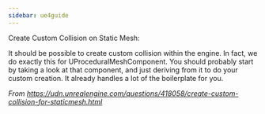 ```yaml
---
sidebar: ue4guide
---
```

Create Custom Collision on Static Mesh:

It should be possible to create custom collision within the engine. In fact, we do exactly this for UProceduralMeshComponent. You should probably start by taking a look at that component, and just deriving from it to do your custom creation. It already handles a lot of the boilerplate for you.

*From <https://udn.unrealengine.com/questions/418058/create-custom-collision-for-staticmesh.html>*
